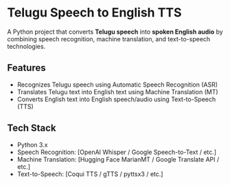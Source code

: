 # Telugu Speech to English TTS

A Python project that converts **Telugu speech** into **spoken English audio** by combining speech recognition, machine translation, and text-to-speech technologies.

## Features

- Recognizes Telugu speech using Automatic Speech Recognition (ASR)
- Translates Telugu text into English text using Machine Translation (MT)
- Converts English text into English speech/audio using Text-to-Speech (TTS)

## Tech Stack

- Python 3.x
- Speech Recognition: [OpenAI Whisper / Google Speech-to-Text / etc.]
- Machine Translation: [Hugging Face MarianMT / Google Translate API / etc.]
- Text-to-Speech: [Coqui TTS / gTTS / pyttsx3 / etc.]
